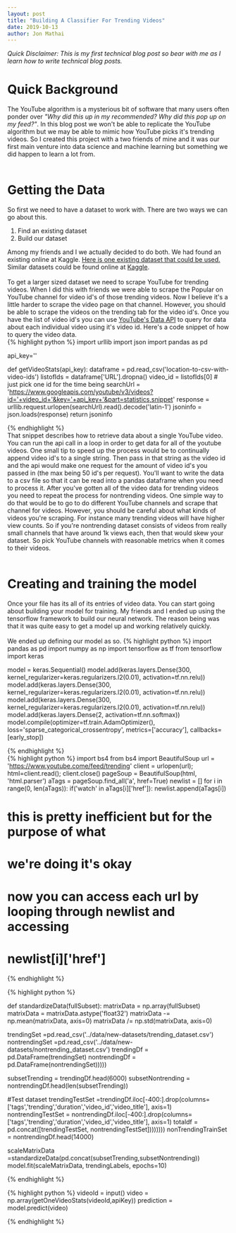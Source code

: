 ```yaml
---
layout: post
title: "Building A Classifier For Trending Videos"
date: 2019-10-13
author: Jon Mathai
---
```

<em>Quick Disclaimer: This is my first technical blog post
so bear with me as I learn how to write technical blog
posts.</em>

<h1>Quick Background</h1>
The YouTube algorithm is a mysterious bit of software that many users often ponder over
<em>"Why did this up in my recommended? Why did this pop up
on my feed?"</em>. In this blog post we won't be able to
replicate the YouTube algorithm but we may be able to mimic
how YouTube picks it's trending videos. 
So I created this project with a two friends of mine and it
was our first main venture into data science and machine
learning but something we did happen to learn a lot from. 
<br/><br/>
<h1>Getting the Data</h1>
So first we need to have a dataset to work with. There are
two ways we can go about this.
<ol>
    <li>Find an existing dataset</li>
    <li>Build our dataset</li>
</ol>
Among my friends and I we actually decided to do both. We
had found an existing online at Kaggle. <a
href="https://www.kaggle.com/datasnaek/youtube-new"> Here is
one existing dataset that could be used.</a> Similar
datasets could be found online at <a href="https://www.kaggle.com/datasets">
Kaggle</a>.
<br/><br/>
To get a larger sized dataset we need to scrape YouTube for
trending videos. When I did this with friends we were able
to scrape the Popular on YouTube channel for video id's of
those trending videos. Now I believe it's a little harder to
scrape the video page on that channel. However, you should
be able to scrape the videos on the trending tab for the
video id's. Once you have the list of video id's you can use
<a href="https://developers.google.com/youtube/v3">
YouTube's Data API</a> to query for data about each individual
video using it's video id. Here's a code snippet of how to
query the video data.
<br/>
{% highlight python %}
import urllib
import json
import pandas as pd

api_key='<insert-your-api-key-here>'

def getVideoStats(api_key):
    dataframe = pd.read_csv('location-to-csv-with-video-ids')
    listofIds = dataframe['URL'].dropna()
    video_id = listofIds[0] # just pick one id for the time being
    searchUrl = 'https://www.googleapis.com/youtube/v3/videos?id='+video_id+'&key='+api_key+'&part=statistics,snippet'
    response = urllib.request.urlopen(searchUrl).read().decode('latin-1')
    jsoninfo = json.loads(response)
    return jsoninfo

{% endhighlight %}
<br/>
That snippet describes how to retrieve data about a single
YouTube video. You can run the api call in a loop in order
to get data for all of the youtube videos. One small tip to
speed up the process would be to continually append video
id's to a single string. Then pass in that string as the
video id and the api would make one request for the amount
of video id's you passed in (the max being 50 id's per
request). You'll want to write the data to a csv file so
that it can be read into a pandas dataframe when you need to
process it. After you've gotten all of the video data for
trending videos you need to repeat the process for
nontrending videos. One simple way to do that would be to go
to do different YouTube channels and scrape that channel for
videos. However, you should be careful about what kinds of
videos you're scraping. For instance many trending videos
will have higher view counts. So if you're nontrending
dataset consists of videos from really small channels that
have around 1k views each, then that would skew your
dataset. So pick YouTube channels with reasonable metrics
when it comes to their videos.
<br/><br/>
<h1>Creating and training the model</h1>
Once your file has its all of its entries of video data. You
can start going about building your model for training. My
friends and I ended up using the tensorflow framework to
build our neural network. The reason being was that it was
quite easy to get a model up and working relatively quickly.
<br/><br/>
We ended up defining our model as so.
{% highlight python %}
import pandas as pd
import numpy as np
import tensorflow as tf
from tensorflow import keras

model = keras.Sequential()
model.add(keras.layers.Dense(300, kernel_regularizer=keras.regularizers.l2(0.01), activation=tf.nn.relu))
model.add(keras.layers.Dense(300, kernel_regularizer=keras.regularizers.l2(0.01), activation=tf.nn.relu))
model.add(keras.layers.Dense(300, kernel_regularizer=keras.regularizers.l2(0.01), activation=tf.nn.relu))
model.add(keras.layers.Dense(2, activation=tf.nn.softmax))
model.compile(optimizer=tf.train.AdamOptimizer(), loss='sparse_categorical_crossentropy', metrics=['accuracy'], callbacks=[early_stop])

{% endhighlight %}
<br/>
{% highlight python %}
import bs4 
from bs4 import BeautifulSoup
url = 'https://www.youtube.come/feed/trending'
client = urlopen(url); html=client.read(); client.close()
pageSoup = BeautifulSoup(html, 'html.parser')
aTags = pageSoup.find_all('a', href=True)
newlist = []
for i in range(0, len(aTags)):
    if('watch' in aTags[i]['href']):
        newlist.append(aTags[i])
# this is pretty inefficient but for the purpose of what
# we're doing it's okay
# now you can access each url by looping through newlist and accessing
# newlist[i]['href']

{% endhighlight %}

{% highlight python %}

def standardizeData(fullSubset):
    matrixData = np.array(fullSubset)
    matrixData = matrixData.astype('float32')
    matrixData -= np.mean(matrixData, axis=0)
    matrixData /= np.std(matrixData, axis=0)

trendingSet =pd.read_csv('../data/new-datasets/trending_dataset.csv')
nontrendingSet =pd.read_csv('../data/new-datasets/nontrending_dataset.csv')
trendingDf = pd.DataFrame(trendingSet)
nontrendingDf = pd.DataFrame(nontrendingSet)))))

subsetTrending = trendingDf.head(6000)
subsetNontrending = nontrendingDf.head(len(subsetTrending))    

#Test dataset
trendingTestSet =trendingDf.iloc[-400:].drop(columns=['tags','trending','duration','video_id','video_title'],
axis=1)
nontrendingTestSet = nontrendingDf.iloc[-400:].drop(columns=['tags','trending','duration','video_id','video_title'],
axis=1)
totaldf = pd.concat([trendingTestSet, nontrendingTestSet])))))))
nonTrendingTrainSet = nontrendingDf.head(14000)

scaleMatrixData =standardizeData(pd.concat(subsetTrending,subsetNontrending))
model.fit(scaleMatrixData, trendingLabels, epochs=10)

{% endhighlight %}


{% highlight python %}
videoId = input()
video = np.array(getOneVideoStats(videoId,apiKey))
prediction = model.predict(video)

{% endhighlight %}
